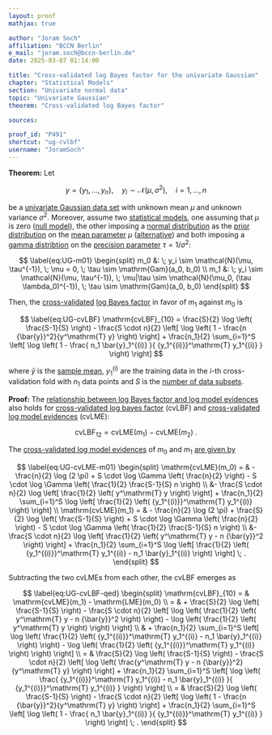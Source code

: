 ```yaml
---
layout: proof
mathjax: true

author: "Joram Soch"
affiliation: "BCCN Berlin"
e_mail: "joram.soch@bccn-berlin.de"
date: 2025-03-07 01:14:00

title: "Cross-validated log Bayes factor for the univariate Gaussian"
chapter: "Statistical Models"
section: "Univariate normal data"
topic: "Univariate Gaussian"
theorem: "Cross-validated log Bayes factor"

sources:

proof_id: "P491"
shortcut: "ug-cvlbf"
username: "JoramSoch"
---
```



**Theorem:** Let

$$ \label{eq:UG}
y = \left\lbrace y_1, \ldots, y_n \right\rbrace, \quad y_i \sim \mathcal{N}(\mu, \sigma^2), \quad i = 1, \ldots, n
$$

be a [univariate Gaussian data set](/D/ug) with unknown mean $\mu$ and unknown variance $\sigma^2$. Moreover, assume two [statistical models](/D/fpm), one assuming that $\mu$ is zero ([null model](/D/h0)), the other imposing a [normal distribution](/P/ug-prior) as the [prior distribution](/D/prior) on the [mean parameter](/D/mean) $\mu$ ([alternative](/D/h1)) and both imposing a [gamma distribtion](/P/ug-prior) on the [precision parameter](/D/prec) $\tau = 1/\sigma^2$:

$$ \label{eq:UG-m01}
\begin{split}
m_0 &: \; y_i \sim \mathcal{N}(\mu, \tau^{-1}), \; \mu = 0, \; \tau \sim \mathrm{Gam}(a_0, b_0) \\
m_1 &: \; y_i \sim \mathcal{N}(\mu, \tau^{-1}), \; \mu|\tau \sim \mathcal{N}(\mu_0, (\tau \lambda_0)^{-1}), \; \tau \sim \mathrm{Gam}(a_0, b_0)
\end{split}
$$

Then, the [cross-validated](/D/cvlme) [log Bayes factor](/D/lbf) in favor of $m_1$ against $m_0$ is

$$ \label{eq:UG-cvLBF}
\mathrm{cvLBF}_{10} = \frac{S}{2} \log \left( \frac{S-1}{S} \right) - \frac{S \cdot n}{2} \left[ \log \left( 1 - \frac{n {\bar{y}}^2}{y^\mathrm{T} y} \right) \right] + \frac{n_1}{2} \sum_{i=1}^S \left[ \log \left( 1 - \frac{ n_1 \bar{y}_1^{(i)} }{ {y_1^{(i)}}^\mathrm{T} y_1^{(i)} } \right) \right]
$$

where $\bar{y}$ is the [sample mean](/D/mean-samp), $y_1^{(i)}$ are the training data in the $i$-th cross-validation fold with $n_1$ data points and $S$ is the [number of data subsets](/D/cvlme).


**Proof:** The [relationship between log Bayes factor and log model evidences](/P/lbf-lme) also holds for [cross-validated log bayes factor](/D/lbf) (cvLBF) and [cross-validated log model evidences](/D/cvlme) (cvLME):

$$ \label{eq:cvLBF-cvLME}
\mathrm{cvLBF}_{12} = \mathrm{cvLME}(m_1) - \mathrm{cvLME}(m_2) \; .
$$

The [cross-validated log model evidences](/D/cvlme) of $m_0$ and $m_1$ [are given by](/P/ug-cvlme)

$$ \label{eq:UG-cvLME-m01}
\begin{split}
  \mathrm{cvLME}(m_0)
= & - \frac{n}{2} \log (2 \pi) + S \cdot \log \Gamma \left( \frac{n}{2} \right) - S \cdot \log \Gamma \left( \frac{1}{2} \frac{S-1}{S} n \right) \\
  &- \frac{S \cdot n}{2} \log \left[ \frac{1}{2} \left( y^\mathrm{T} y \right) \right] + \frac{n_1}{2} \sum_{i=1}^S \log \left[ \frac{1}{2} \left( {y_1^{(i)}}^\mathrm{T} y_1^{(i)} \right) \right] \\
  \mathrm{cvLME}(m_1)
= & - \frac{n}{2} \log (2 \pi) + \frac{S}{2} \log \left( \frac{S-1}{S} \right) + S \cdot \log \Gamma \left( \frac{n}{2} \right) - S \cdot \log \Gamma \left( \frac{1}{2} \frac{S-1}{S} n \right) \\
  &- \frac{S \cdot n}{2} \log \left[ \frac{1}{2} \left( y^\mathrm{T} y - n {\bar{y}}^2 \right) \right] + \frac{n_1}{2} \sum_{i=1}^S \log \left[ \frac{1}{2} \left( {y_1^{(i)}}^\mathrm{T} y_1^{(i)} - n_1 \bar{y}_1^{(i)} \right) \right] \; .
\end{split}
$$

Subtracting the two cvLMEs from each other, the cvLBF emerges as

$$ \label{eq:UG-cvLBF-qed}
\begin{split}
  \mathrm{cvLBF}_{10}
= & \mathrm{cvLME}(m_1) - \mathrm{LME}(m_0) \\
= & + \frac{S}{2} \log \left( \frac{S-1}{S} \right) - \frac{S \cdot n}{2} \left[ \log \left( \frac{1}{2} \left( y^\mathrm{T} y - n {\bar{y}}^2 \right) \right) - \log \left( \frac{1}{2} \left( y^\mathrm{T} y \right) \right) \right] \\
  & + \frac{n_1}{2} \sum_{i=1}^S \left[ \log \left( \frac{1}{2} \left( {y_1^{(i)}}^\mathrm{T} y_1^{(i)} - n_1 \bar{y}_1^{(i)} \right) \right) - \log \left( \frac{1}{2} \left( {y_1^{(i)}}^\mathrm{T} y_1^{(i)} \right) \right) \right] \\
= & \frac{S}{2} \log \left( \frac{S-1}{S} \right) - \frac{S \cdot n}{2} \left[ \log \left( \frac{y^\mathrm{T} y - n {\bar{y}}^2}{y^\mathrm{T} y} \right) \right] + \frac{n_1}{2} \sum_{i=1}^S \left[ \log \left( \frac{ {y_1^{(i)}}^\mathrm{T} y_1^{(i)} - n_1 \bar{y}_1^{(i)} }{ {y_1^{(i)}}^\mathrm{T} y_1^{(i)} } \right) \right] \\
= & \frac{S}{2} \log \left( \frac{S-1}{S} \right) - \frac{S \cdot n}{2} \left[ \log \left( 1 - \frac{n {\bar{y}}^2}{y^\mathrm{T} y} \right) \right] + \frac{n_1}{2} \sum_{i=1}^S \left[ \log \left( 1 - \frac{ n_1 \bar{y}_1^{(i)} }{ {y_1^{(i)}}^\mathrm{T} y_1^{(i)} } \right) \right] \; .
\end{split}
$$